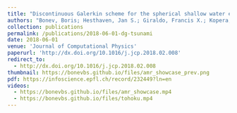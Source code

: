 ```yaml
---
title: "Discontinuous Galerkin scheme for the spherical shallow water equations with applications to tsunami modeling and prediction"
authors: "Bonev, Boris; Hesthaven, Jan S.; Giraldo, Francis X.; Kopera, Michal A."
collection: publications
permalink: /publications/2018-06-01-dg-tsunami
date: 2018-06-01
venue: 'Journal of Computational Physics'
paperurl: 'http://dx.doi.org/10.1016/j.jcp.2018.02.008'
redirect_to:
  - http://dx.doi.org/10.1016/j.jcp.2018.02.008
thumbnail: https://bonevbs.github.io/files/amr_showcase_prev.png
pdf: https://infoscience.epfl.ch/record/232449?ln=en
videos:
  - https://bonevbs.github.io/files/amr_showcase.mp4
  - https://bonevbs.github.io/files/tohoku.mp4
---
```

